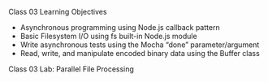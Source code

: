 Class 03 Learning Objectives

* Asynchronous programming using Node.js callback pattern
* Basic Filesystem I/O using fs built-in Node.js module
* Write asynchronous tests using the Mocha “done” parameter/argument
* Read, write, and manipulate encoded binary data using the Buffer class

Class 03 Lab: Parallel File Processing